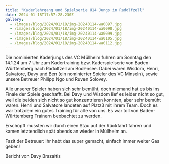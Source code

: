 ```yaml
---
title: "Kaderlehrgang und Spielserie U14 Jungs in Radolfzell"
date: 2024-01-18T17:57:28.230Z
gallery:
  - /images/blog/2024/01/18/img-20240114-wa0097.jpg
  - /images/blog/2024/01/18/img-20240114-wa0098.jpg
  - /images/blog/2024/01/18/img-20240114-wa0099.jpg
  - /images/blog/2024/01/18/img-20240114-wa0105.jpg
  - /images/blog/2024/01/18/img-20240114-wa0112.jpg
---
```


Die nominierten Kaderjungs des VC Müllheim fuhren am Sonntag den 14.1.24 um 7 Uhr zum Kadertraining bzw. Kaderspielserie von Baden-Württemberg nach Radolfzell am Bodensee. Dabei waren Wisdom, Henri, Salvatore, Davy und Ben (ein nominierter Spieler des VC Minseln), sowie unsere Betreuer Philipp Ngo und Ruven Solovey.

Alle unserer Spieler haben sich sehr bemüht, doch niemand hat es bis ins Finale der Spiele geschafft. Bei Davy und Wisdom lief es leider nicht so gut, weil die beiden sich nicht so gut konzentrieren konnten, aber sehr bemüht waren. Henri und Salvatore landeten auf Platz3 mit ihrem Team. Doch es war trotzdem ein gutes Training für alle von uns. Es war toll von Baden-Württemberg Trainern beobachtet zu werden.

Erschöpft mussten wir durch einen Stau auf der Rückfahrt fahren und kamen letztendlich spät abends an wieder in Müllheim an.

Fazit der Betreuer: Ihr habt das super gemacht, einfach immer weiter Gas geben!

Bericht von Davy Brazaitis
